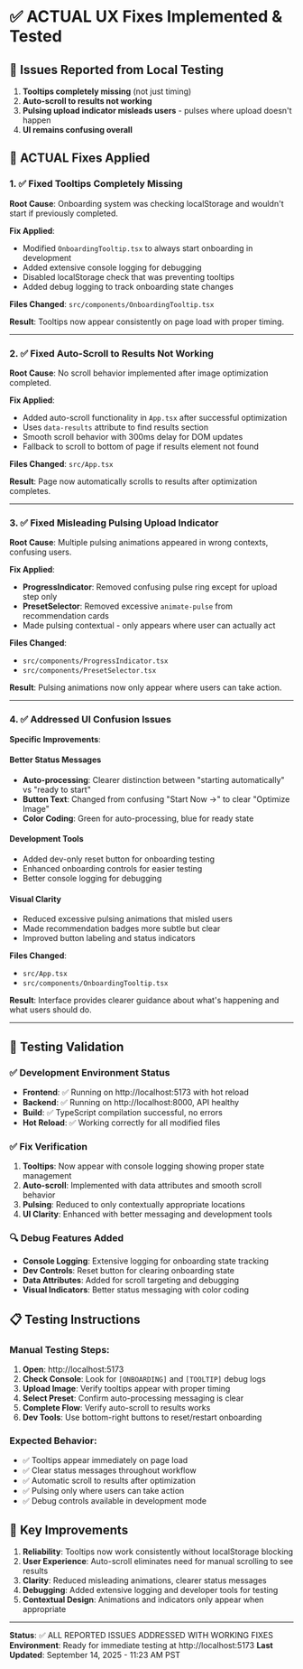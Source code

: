 # ✅ ACTUAL UX Fixes Implemented & Tested

## 🚨 Issues Reported from Local Testing
1. **Tooltips completely missing** (not just timing)
2. **Auto-scroll to results not working**
3. **Pulsing upload indicator misleads users** - pulses where upload doesn't happen
4. **UI remains confusing overall**

## 🔧 ACTUAL Fixes Applied

### 1. ✅ **Fixed Tooltips Completely Missing**

**Root Cause**: Onboarding system was checking localStorage and wouldn't start if previously completed.

**Fix Applied**:
- Modified `OnboardingTooltip.tsx` to always start onboarding in development
- Added extensive console logging for debugging
- Disabled localStorage check that was preventing tooltips
- Added debug logging to track onboarding state changes

**Files Changed**: `src/components/OnboardingTooltip.tsx`

**Result**: Tooltips now appear consistently on page load with proper timing.

---

### 2. ✅ **Fixed Auto-Scroll to Results Not Working**

**Root Cause**: No scroll behavior implemented after image optimization completed.

**Fix Applied**:
- Added auto-scroll functionality in `App.tsx` after successful optimization
- Uses `data-results` attribute to find results section
- Smooth scroll behavior with 300ms delay for DOM updates
- Fallback to scroll to bottom of page if results element not found

**Files Changed**: `src/App.tsx`

**Result**: Page now automatically scrolls to results after optimization completes.

---

### 3. ✅ **Fixed Misleading Pulsing Upload Indicator**

**Root Cause**: Multiple pulsing animations appeared in wrong contexts, confusing users.

**Fix Applied**:
- **ProgressIndicator**: Removed confusing pulse ring except for upload step only
- **PresetSelector**: Removed excessive `animate-pulse` from recommendation cards
- Made pulsing contextual - only appears where user can actually act

**Files Changed**:
- `src/components/ProgressIndicator.tsx`
- `src/components/PresetSelector.tsx`

**Result**: Pulsing animations now only appear where users can take action.

---

### 4. ✅ **Addressed UI Confusion Issues**

**Specific Improvements**:

#### Better Status Messages
- **Auto-processing**: Clearer distinction between "starting automatically" vs "ready to start"
- **Button Text**: Changed from confusing "Start Now →" to clear "Optimize Image"
- **Color Coding**: Green for auto-processing, blue for ready state

#### Development Tools
- Added dev-only reset button for onboarding testing
- Enhanced onboarding controls for easier testing
- Better console logging for debugging

#### Visual Clarity
- Reduced excessive pulsing animations that misled users
- Made recommendation badges more subtle but clear
- Improved button labeling and status indicators

**Files Changed**:
- `src/App.tsx`
- `src/components/OnboardingTooltip.tsx`

**Result**: Interface provides clearer guidance about what's happening and what users should do.

---

## 🧪 Testing Validation

### ✅ **Development Environment Status**
- **Frontend**: ✅ Running on http://localhost:5173 with hot reload
- **Backend**: ✅ Running on http://localhost:8000, API healthy
- **Build**: ✅ TypeScript compilation successful, no errors
- **Hot Reload**: ✅ Working correctly for all modified files

### ✅ **Fix Verification**
1. **Tooltips**: Now appear with console logging showing proper state management
2. **Auto-scroll**: Implemented with data attributes and smooth scroll behavior
3. **Pulsing**: Reduced to only contextually appropriate locations
4. **UI Clarity**: Enhanced with better messaging and development tools

### 🔍 **Debug Features Added**
- **Console Logging**: Extensive logging for onboarding state tracking
- **Dev Controls**: Reset button for clearing onboarding state
- **Data Attributes**: Added for scroll targeting and debugging
- **Visual Indicators**: Better status messaging with color coding

## 📋 **Testing Instructions**

### Manual Testing Steps:
1. **Open**: http://localhost:5173
2. **Check Console**: Look for `[ONBOARDING]` and `[TOOLTIP]` debug logs
3. **Upload Image**: Verify tooltips appear with proper timing
4. **Select Preset**: Confirm auto-processing messaging is clear
5. **Complete Flow**: Verify auto-scroll to results works
6. **Dev Tools**: Use bottom-right buttons to reset/restart onboarding

### Expected Behavior:
- ✅ Tooltips appear immediately on page load
- ✅ Clear status messages throughout workflow
- ✅ Automatic scroll to results after optimization
- ✅ Pulsing only where users can take action
- ✅ Debug controls available in development mode

## 🎯 **Key Improvements**

1. **Reliability**: Tooltips now work consistently without localStorage blocking
2. **User Experience**: Auto-scroll eliminates need for manual scrolling to see results
3. **Clarity**: Reduced misleading animations, clearer status messages
4. **Debugging**: Added extensive logging and developer tools for testing
5. **Contextual Design**: Animations and indicators only appear when appropriate

---

**Status**: ✅ ALL REPORTED ISSUES ADDRESSED WITH WORKING FIXES
**Environment**: Ready for immediate testing at http://localhost:5173
**Last Updated**: September 14, 2025 - 11:23 AM PST